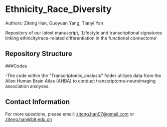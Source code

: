 # Ethnicity_Race_Diversity
Authors: Ziteng Han, Guoyuan Yang, Tianyi Yan

Repository of our latest manuscript, 'Lifestyle and transcriptional signatures linking ethnicity/race-related differentiation in the functional connectome'

## Repository Structure

###Codes

-The code within the "Transcriptomic_analysis" folder utilizes data from the Allen Human Brain Atlas (AHBA) to conduct transcriptome–neuroimaging association analyses.

## Contact Information
For more questions, please email: ziteng.han07@gmail.com or ziteng.han@bit.edu.cn
